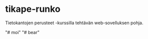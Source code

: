# tikape-runko

Tietokantojen perusteet -kurssilla tehtävän web-sovelluksen pohja.

"# moi" 
"# bear" 
